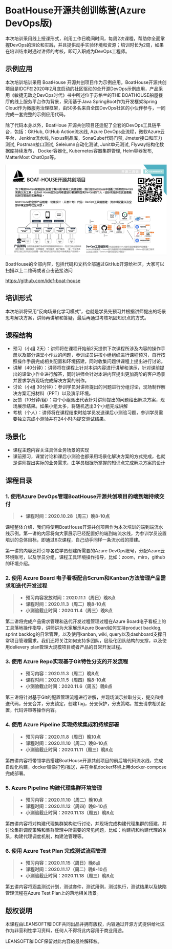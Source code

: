 # BoatHouse开源共创训练营(Azure DevOps版)

本次培训采用线上授课形式，利用工作日晚间时间，每周2次课程，帮助你全面掌握DevOps的理论和实践，并且提供动手实验环境和资源；培训时长为2周，如果在培训结束时通过讲师的考核，即可入职成为DevOps工程师。

## 示例应用

本次培训培训采用 BoatHouse 开源共创项目作为示例应用。BoatHouse开源共创项目是IDCF在2020年2月底启动的社区驱动的全开源DevOps示例应用，产品采用《敏捷无敌之DevOps时代》书中所述位于苏格兰的THE BOATHOUSE船屋餐厅的线上服务平台作为背景，采用基于Java SpringBoot作为开发框架Spring Cloud作为微服务治理框架，由50多名来自全国DevOps社区的小伙伴参与，一同完成一套完整的示例应用代码。

除了代码本身以外，BoatHoue 开源共创项目还适配了全套的DevOps工具链平台，包括：GitHub, GitHub Action流水线, Azure DevOps全流程，微软Azure云平台，Jenkins流水线, Nexus制品库，SonaQube代码门禁, Jmeter接口和压力测试, Postman接口测试, Seleiumn自动化测试, Junit单元测试, Flyway结构化数据库持续发布， Docker容器化, Kubernetes容器集群管理, Helm容器发布, MatterMost ChatOps等。

![](./boat-house-arc.png)

BoatHouse的全部内容，包括代码和文档全部通过GitHub开源给社区，大家可以扫描以上二维码或者点击链接访问

<https://github.com/idcf-boat-house>

## 培训形式

本次培训将采用“反向场景化学习模式”，也就是学员先预习并根据讲师提出的场景思考解决方案，讲师再讲解和答疑，最后再通过考核巩固知识点的方式。

## 课程结构

- 预习（小组 2天）：讲师将在课程开始前2天提供下次课程所涉及内容的操作手册以及部分课堂小作业的问题，参训成员讲按小组组织进行课程预习，自行按照操作手册完成相关配置和环境搭建，同时收集问题供课程上提出进行讨论。
- 讲解（40分钟）：讲师将在课程上针对本讲内容进行讲解和演示，针对课前提出的课堂小作业进行解答，同时讲师会针对本讲内容提出更加高阶的客户场景并要求学员现场完成解决方案的制作。
- 讨论（小组 30分钟）：参训学员对讲师提出的问题进行分组讨论，现场制作解决方案汇报材料（PPT）以及演示环境。
- 反馈（10分钟/组）：每个小组派出代表针对讲师提出的问题给出解决方案，现场展示结果。如果小组太多，将随机选出3个小组完成讲解
- 考核（个人）：讲师将在课程结束时给学员发送课后小测验习题，参训学员需要独立完成小测验并在24小时内提交测试结果。

## 场景化

- 课程主题内容关注具体业务场景的实现
- 课前预习，课堂讨论和课后小测验也都采用场景化解决方案的方式完成，也就是讲师提出实际的业务需求，由学员根据所掌握的知识点完成解决方案的设计

## 课程目录

### 1. 使用Azure DevOps管理BoatHouse开源共创项目的端到端持续交付

> - **课程时间：2020.10.28（周三）晚8-10点**
	
课程整体介绍，我们将使用BoatHouse开源共创项目作为本次培训的端到端流水线示例。第一讲的内容将向大家展示已经配置好的端到端流水线，为参训学员设置培训的总体目标，即通过6次课程，自己动手同样一条流水线的搭建。
	
第一讲的内容还将引导各位学员创建所需要的Azure DevOps账号，分配Azure云环境账号，以及学员分组，课程工具环境操作指导，比如：zoom，miro，github的环境介绍。

### 2. 使用 Azure Board 电子看板配合Scrum和Kanban方法管理产品需求和迭代开发过程

> - **预习内容发放时间：2020.11.1（周日）晚8点**
> - **课程时间：2020.11.3（周二）晚8-10点**
> - **小测验截止时间：2020.11.4（周三）晚8点**

第二讲将完成产品需求管理和迭代开发过程管理过程在Azure Board电子看板上的工具落地操作指导，讲师讲为大家展示Azure Board如何支持product backlog, sprint backlog的日常管理，以及使用kanban, wiki, query以及dashboard支撑日常项目管理需求。我们还将关注如何支持多团队，层级化团队结构的支撑，以及使用delievery plan管理大规模项目或者产品的日常开发过程。

### 3. 使用 Azure Repo实现基于Git特性分支的开发流程

> - **预习内容：2020.11.3（周二）晚8点**
> - **课程时间：2020.11.5（周四）晚8-10点**
> - **小测验截止时间：2020.11.6（周五）晚8点**

第三讲将针对基于Git的配置管理流程进行讲解，并现场演示拉取分支，提交和推送代码，分支合并，分支锁定，创建Tag，分支保护，分支策略，拉去请求相关配置，代码评审等操作内容。

### 4. 使用 Azure Pipeline 实现持续集成和持续部署

> - **预习内容：2020.11.8（周日）晚10点**
> - **课程时间：2020.11.10（周二）晚8-10点**
> - **小测验截止时间：2020.11.11（周三）晚8点**
	
第四讲内容将带领学员搭建BoatHouse开源共创项目的前后端代码流水线，完成自动化构建，docker镜像打包/推送，并在单机docker环境上用docker-compose完成部署。

### 5. Azure Pipeline 构建代理集群环境管理
	
> - **预习内容：2020.11.10（周二）晚10点**
> - **课程时间：2020.11.12（周四）晚8-10点**
> - **小测验截止时间：2020.11.13（周五）晚8点**

第四讲内容将对构建代理集群架构进行讨论，并现场完成构建代理集群的搭建，并讨论集群调度策略和集群管理中所需要的常见问题，比如：构建机和构建代理的关系，构建代理调度机制，构建池管理等。

### 6. 使用 Azure Test Plan 完成测试流程管理
	
> - **预习内容：2020.11.15（周日）晚8点**
> - **课程时间：2020.11.17（周二）晚8-10点**
> - **小测验截止时间：2020.11.18（周三）晚8点**
	
第五讲内容将涵盖测试计划，测试套件，测试用例，测试执行，测试结果以及缺陷管理流程在Azure Test Plan上的落地相关场景。

## 版权说明

本课程由LEANSOFT和IDCF共同出品并拥有版权，内容通过开源方式提供给社区作为非营利性学习资料，任何人不得将此内容用于商业用途。

LEANSOFT和IDCF保留对此内容的最终解释权。

